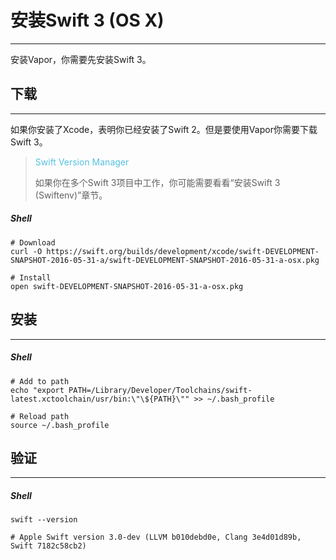 # 安装Swift 3 (OS X)
---
安装Vapor，你需要先安装Swift 3。

## 下载
---
如果你安装了Xcode，表明你已经安装了Swift 2。但是要使用Vapor你需要下载Swift 3。


> <font color="#56C0E0"> Swift Version Manager </font>
> 
> 如果你在多个Swift 3项目中工作，你可能需要看看“安装Swift 3 (Swiftenv)”章节。


##### Shell

```
# Download
curl -O https://swift.org/builds/development/xcode/swift-DEVELOPMENT-SNAPSHOT-2016-05-31-a/swift-DEVELOPMENT-SNAPSHOT-2016-05-31-a-osx.pkg

# Install
open swift-DEVELOPMENT-SNAPSHOT-2016-05-31-a-osx.pkg
```

## 安装
---
##### Shell
```
# Add to path
echo "export PATH=/Library/Developer/Toolchains/swift-latest.xctoolchain/usr/bin:\"\${PATH}\"" >> ~/.bash_profile

# Reload path
source ~/.bash_profile
```

## 验证
---
##### Shell
```
swift --version

# Apple Swift version 3.0-dev (LLVM b010debd0e, Clang 3e4d01d89b, Swift 7182c58cb2)
```